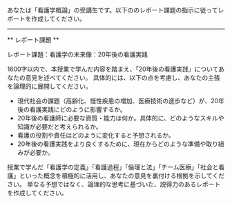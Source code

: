 あなたは「看護学概論」の受講生です。以下ののレポート課題の指示に従ってレポートを作成してください。

---------------------------------------
** レポート課題 **

レポート課題：看護学の未来像：20年後の看護実践

1600字以内で、本授業で学んだ内容を踏まえ、「20年後の看護実践」についてあなたの意見を述べてください。  具体的には、以下の点を考慮し、あなたの主張を論理的に展開してください。

* 現代社会の課題（高齢化、慢性疾患の増加、医療技術の進歩など）が、20年後の看護実践にどのように影響するか。
* 20年後の看護師に必要な資質・能力は何か。具体的に、どのようなスキルや知識が必要だと考えられるか。
* 看護の役割や責任はどのように変化すると予想されるか。
* 20年後の看護実践をより良くするために、現在からどのような準備や取り組みが必要か。

授業で学んだ「看護学の定義」「看護過程」「倫理と法」「チーム医療」「社会と看護」といった概念を積極的に活用し、あなたの意見を裏付ける根拠を示してください。  単なる予想ではなく、論理的な思考に基づいた、説得力のあるレポートを作成してください。
